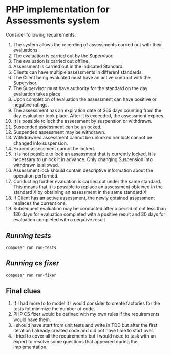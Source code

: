 PHP implementation for Assessments system
==========================

Consider following requirements:
1. The system allows the recording of assessments carried out with their
   evaluations.
2. The evaluation is carried out by the Supervisor.
3. The evaluation is carried out offline.
4. Assessment is carried out in the indicated Standard.
5. Clients can have multiple assessments in different standards.
6. The Client being evaluated must have an active contract with the Supervisor.
7. The Supervisor must have authority for the standard on the day evaluation
   takes place.
8. Upon completion of evaluation the assessment can have positive or negative
   ratings.
9. The assessment has an expiration date of 365 days counting from the day
   evaluation took place. After it is exceeded, the assessment expires.
10. It is possible to lock the assessment by suspension or withdrawn.
11. Suspended assessment can be unlocked.
12. Suspended assessment may be withdrawn.
13. Withdrawned assessment cannot be unlocked nor lock cannot be changed into
    suspension.
14. Expired assessment cannot be locked.
15. It is not possible to lock an assessment that is currently locked, it is necessary to
    unlock it in advance. Only changing Suspension into withdrawn is allowed.
16. Assessment lock should contain descriptive information about the operation
    performed.
17. Conducting further evaluation is carried out under the same standard. This
    means that it is possible to replace an assessment obtained in the standard X by
    obtaining an assessment in the same standard X
18. If Client has an active assessment, the newly obtained assessment replaces the
    current one.
19. Subsequent evaluation may be conducted after a period of not less than 180
    days for evaluation completed with a positive result and 30 days for evaluation
    completed with a negative result

## ***Running tests***
```
composer run run-tests
```

## ***Running cs fixer***
```
composer run run-fixer
```

## Final clues 

1. If I had more to to model it I would consider to create factories for the tests fot minimize the number of code.
2. PHP CS fixer would be defined with my own rules if the requirements would have them.
3. I should have start from unit tests and write in TDD but after the first iteration I already created code and did not have time to start over.
4. I tried to cover all the requirements but I would need to task with an expert to resolve some questions that appeared during the implementation. 